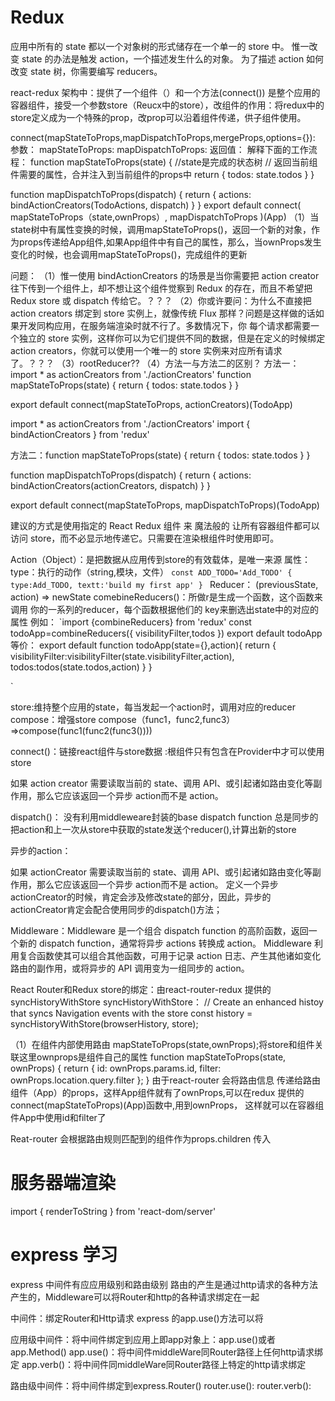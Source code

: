 # Redux #
应用中所有的 state 都以一个对象树的形式储存在一个单一的 store 中。
惟一改变 state 的办法是触发 action，一个描述发生什么的对象。
为了描述 action 如何改变 state 树，你需要编写 reducers。




react-redux 架构中：提供了一个组件（<Provider/>）和一个方法(connect())
<Provider store={store}/>是整个应用的容器组件，接受一个参数store（Reucx中的store），改组件的作用：将redux中的store定义成为一个特殊的prop，改prop可以沿着组件传递，供子组件使用。

connect(mapStateToProps,mapDispatchToProps,mergeProps,options={}):
参数：
mapStateToProps:
mapDispatchToProps:
返回值：
解释下面的工作流程：
function mapStateToProps(state) {
  //state是完成的状态树
  // 返回当前组件需要的属性，合并注入到当前组件的props中
  return {
    todos: state.todos
  }
}

function mapDispatchToProps(dispatch) {
  return {
    actions: bindActionCreators(TodoActions, dispatch)
  }
}
export default connect(
  mapStateToProps（state,ownProps）,
  mapDispatchToProps
)(App)
（1）当state树中有属性变换的时候，调用mapStateToProps()，返回一个新的对象，作为props传递给App组件,如果App组件中有自己的属性，那么，当ownProps发生变化的时候，也会调用mapStateToProps()，完成组件的更新



问题：
（1）惟一使用 bindActionCreators 的场景是当你需要把 action creator 往下传到一个组件上，却不想让这个组件觉察到 Redux 的存在，而且不希望把 Redux store 或 dispatch 传给它。？？？
（2）你或许要问：为什么不直接把 action creators 绑定到 store 实例上，就像传统 Flux 那样？问题是这样做的话如果开发同构应用，在服务端渲染时就不行了。多数情况下，你 每个请求都需要一个独立的 store 实例，这样你可以为它们提供不同的数据，但是在定义的时候绑定 action creators，你就可以使用一个唯一的 store 实例来对应所有请求了。？？？
（3）rootReducer??
（4）方法一与方法二的区别？
方法一：
import * as actionCreators from './actionCreators'
function mapStateToProps(state) {
  return { todos: state.todos }
}

export default connect(mapStateToProps, actionCreators)(TodoApp)


import * as actionCreators from './actionCreators'
import { bindActionCreators } from 'redux'

方法二：function mapStateToProps(state) {
  return { todos: state.todos }
}

function mapDispatchToProps(dispatch) {
  return { actions: bindActionCreators(actionCreators, dispatch) }
}

export default connect(mapStateToProps, mapDispatchToProps)(TodoApp)

建议的方式是使用指定的 React Redux 组件 <Provider> 来 魔法般的 让所有容器组件都可以访问 store，而不必显示地传递它。只需要在渲染根组件时使用即可。


Action（Object）：是把数据从应用传到store的有效载体，是唯一来源
 属性：
	type：执行的动作（string,模块，文件）
    `const ADD_TODO='Add_TODO'
     {
		type:Add_TODO,
		textt:'build my first app'
     }
    `
Reducer：
	(previousState, action) => newState
     comebineReducers()：所做r是生成一个函数，这个函数来调用 你的一系列的reducer，每个函数根据他们的 key来删选出state中的对应的属性
  例如：
	`import {combineReducers} from 'redux'
	const todoApp=combineReducers({
		visibilityFilter,todos
})   export default todoApp
   等价：
  export default function todoApp(state={},action){
	return {
     visibilityFilter:visibilityFilter(state.visibilityFilter,action),
 	 todos:todos(state.todos,action)
    }
}
  
`

store:维持整个应用的state，每当发起一个action时，调用对应的reducer
	compose：增强store
  compose（func1，func2,func3）=>compose(func1(func2(func3())))



connect()：链接react组件与store数据
<Provider>:根组件只有包含在Provider中才可以使用store




如果 action creator 需要读取当前的 state、调用 API、或引起诸如路由变化等副作用，那么它应该返回一个异步 action而不是 action。

dispatch()：
 没有利用middleweare封装的base dispatch function 总是同步的把action和上一次从store中获取的state发送个reducer(),计算出新的store

异步的action：

如果 actionCreator 需要读取当前的 state、调用 API、或引起诸如路由变化等副作用，那么它应该返回一个异步 action而不是 action。
定义一个异步actionCreator的时候，肯定会涉及修改state的部分，因此，异步的actionCreator肯定会配合使用同步的dispatch()方法；


Middleware：Middleware 是一个组合 dispatch function 的高阶函数，返回一个新的 dispatch function，通常将异步 actions 转换成 action。
Middleware 利用复合函数使其可以组合其他函数，可用于记录 action 日志、产生其他诸如变化路由的副作用，或将异步的 API 调用变为一组同步的 action。	


React Router和Redux store的绑定：由react-router-redux 提供的syncHistoryWithStore
syncHistoryWithStore：
// Create an enhanced histoy that syncs Navigation events with the store 
const history = syncHistoryWithStore(browserHistory, store);

（1）在组件内部使用路由
 mapStateToProps(state,ownProps);将store和组件关联这里ownprops是组件自己的属性
 function mapStateToProps(state, ownProps) {
  return {
    id: ownProps.params.id,
    filter: ownProps.location.query.filter
  };
}
 由于react-router 会将路由信息 传递给路由组件（App）的props，这样App组件就有了ownProps,可以在redux 提供的connect(mapStateToProps)(App)函数中,用到ownProps，
 这样就可以在容器组件App中使用id和filter了




Reat-router 会根据路由规则匹配到的组件作为props.children 传入


# 服务器端渲染 #
import { renderToString } from 'react-dom/server'

# express 学习
express 中间件有应应用级别和路由级别
路由的产生是通过http请求的各种方法产生的，Middleware可以将Router和http的各种请求绑定在一起



中间件：绑定Router和Http请求
express 的app.use()方法可以将

应用级中间件：将中间件绑定到应用上即app对象上：app.use()或者app.Method()
app.use()：将中间件middleWare同Router路径上任何http请求绑定
app.verb()：将中间件同middleWare同Router路径上特定的http请求绑定


路由级中间件：将中间件绑定到express.Router()
router.use():
router.verb():
	